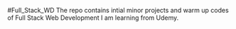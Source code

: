 #Full_Stack_WD
The repo contains intial minor projects and warm up codes of Full Stack Web Development I am learning from Udemy.
